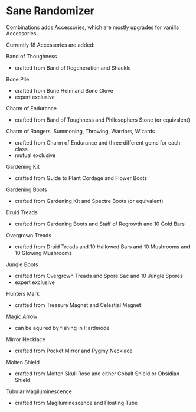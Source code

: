# Sane Randomizer
Combinations adds Accessories, which are mostly upgrades for vanilla Accessories

Currently 18 Accessories are added:

Band of Thoughness
- crafted from Band of Regeneration and Shackle

Bone Pile
- crafted from Bone Helm and Bone Glove
- expert exclusive

Charm of Endurance
- crafted from Band of Toughness and Philosophers Stone (or equivalent)

Charm of Rangers, Summoning, Throwing, Warriors, Wizards
- crafted from Charm of Endurance and three different gems for each class
- mutual exclusive

Gardening Kit
- crafted from Guide to Plant Cordage and Flower Boots

Gardening Boots
- crafted from Gardening Kit and Spectre Boots (or equivalent)

Druid Treads
- crafted from Gardening Boots and Staff of Regrowth and 10 Gold Bars

Overgrown Treads
- crafted from Druid Treads and 10 Hallowed Bars and 10 Mushrooms and 10 Glowing Mushrooms

Jungle Boots
- crafted from Overgrown Treads and Spore Sac and 10 Jungle Spores
- expert exclusive

Hunters Mark
- crafted from Treasure Magnet and Celestial Magnet

Magic Arrow
- can be aquired by fishing in Hardmode

Mirror Necklace
- crafted from Pocket Mirror and Pygmy Necklace

Molten Shield
- crafted from Molten Skull Rose and either Cobalt Shield or Obsidian Shield

Tubular Magiluminescence
- crafted from Magiluminescence and Floating Tube